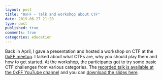```yaml
---
layout: post
title: "0xFF - Talk and workshop about CTF"
date: 2019-06-27 21:20
type: post
published: true
comments: true
categories: education
---
```


Back in April, I gave a presentation and hosted a workshop on CTF at the [0xFF meetup](https://0xff.se/).
I talked about what CTFs are, why you should play them and how to get started. At the workshop, the participants got to try some basic CTF challenges from various categories.
The [recorded talk is available at the 0xFF YouTube channel](https://www.youtube.com/watch?v=5hP-uAbUjl0) and you can [download the slides here](/assets/other/0xff-ctf-slides.pdf).
